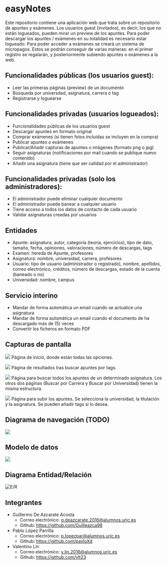 # easyNotes

 Este repositorio contiene una aplicación web que trata sobre un repositorio de apuntes y exámenes.
 Los usuarios guest (invitados), es decir, los que no están logueados, pueden mirar un preview de los apuntes.
 Para poder descargar los apuntes / exámenes en su totalidad es necesario estar logueado.
 Para poder acceder a exámenes se creará un sistema de micropagos. Estos se podrán conseguir de varias maneras:
 en el primer registro se regalarán, y posteriormente subiendo apuntes o exámenes a la web.

## Funcionalidades públicas (los usuarios guest):
* Leer las primeras páginas (preview) de un documento
* Búsqueda por universdad, asignatura, carrera o tag
* Registrarse y loguearse

## Funcionalidades privadas (usuarios logueados):
* Funcionalidades públicas de los usuarios guest
* Descargar apuntes en formato original
* Comprar exámenes (si tienen fotos incluidas se incluyen en la compra)
* Publicar apuntes o exámenes
* Publicar/Añadir capturas de apuntes o imágenes (formato png o jpg)
* Seguir asignaturas (notificaciones por mail cuando se publique nuevo contenido)
* Añadir una asignatura (tiene que ser calidad por el administrador)

## Funcionalidades privadas (solo los administradores):
* El administrador puede eliminar cualquier documento
* El administrador puede banear a cualquier usuario
* Tiene acceso a todos los datos de contacto de cada usuario
* Validar asignaturas creadas por usuarios

## Entidades
* Apunte: asignatura, autor, categoría (teoría, ejercicios), tipo de dato, tamaño, fecha, opiniones, valoraciones,
número de descargas, tags
* Examen: hereda de Apunte, profesores
* Asignatura: nombre, universidad, carrera, profesores
* Usuario: tipo de usuario (administrador o registrado), nombre, apellidos, correo electrónico, créditos,
número de descargas, estado de la cuenta (baneado o no)
* Universidad: nombre, campus

## Servicio interino
* Mandar de forma automática un email cuando se actualice una asignatura
* Mandar de forma automática un email cuando el documento de ha descargado más de (5) veces
* Convertir los ficheros en formato PDF

## Capturas de pantalla
![](src/main/resources/Imagenes/pag_inicio.png)
Página de inicio, donde están todas las opciones.

![](src/main/resources/Imagenes/pag_busqueda_resultado.png)
Página de resultados tras buscar apuntes por tags.

![](src/main/resources/Imagenes/pag_buscar_por_asignatura.png)
Página para buscar todos los apuntes de un determinado asignatura.
Los otros dos páginas (Buscar por Carrera y Buscar por Universidad) tienen la misma estructura.

![](src/main/resources/Imagenes/pag_subir_apunte.png)
Página para subir los apuntes. Se selecciona la universidad, la titulación y la asignatura.
Se pueden añadir tags si lo desea.

## Diagrama de navegación (TODO)
![](src/main/resources/Imagenes/diagrama_navegacion.png)

## Modelo de datos
![](src/main/resources/Imagenes/modeloDatos.png)

## Diagrama Entidad/Relación
![E/R](src/main/resources/Imagenes/diagramaER.png)

## Integrantes
* Guillermo De Azcarate Acosta
    * Correo electrónico: g.deazcarate.2016@alumnos.urjc.es
    * Github: https://github.com/Guilleazca98
* Pablo López Parrilla
    * Correo electrónico: p.lopezpar@alumnos.urjc.es
    * Github: https://github.com/pavloXd
* Valentino Lin
    * Correo electrónico: v.lin.2016@alumnos.urjc.es
    * Github: https://github.com/vlt23
